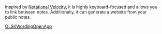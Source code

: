 Inspired by [Notational Velocity](KVC_VITRINE_NV_URL), it is highly keyboard-focused and allows you to link between notes. Additionally, it can generate a website from your public notes.

<a class="KVCVitrineContentAppButton OLSKCommonButton OLSKCommonButtonPrimary" href="KVCVitrineTokenWriteURL">OLSKWordingOpenApp</a>
